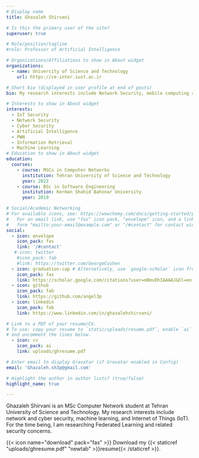 ```yaml
---
# Display name
title: Ghazaleh Shirvani

# Is this the primary user of the site?
superuser: true

# Role/position/tagline
#role: Professor of Artificial Intelligence

# Organizations/Affiliations to show in About widget
organizations:
  - name: Univercity of Science and Technology
    url: https://ce-inter.iust.ac.ir

# Short bio (displayed in user profile at end of posts)
bio: My research interests include Network Security, mobile computing and programmable matter.

# Interests to show in About widget
interests:
  - IoT Security
  - Network Security
  - Cyber Security
  - Artificial Intelligence
  - PWN
  - Information Retrieval
  - Machine Learning
# Education to show in About widget
education:
  courses:
    - course: MSCs in Computer Networks
      institution: Tehran University of Science and Technology
      year: 2022
    - course: BSc in Software Engineering
      institution: Kerman Shahid Bahonar University
      year: 2019

# Social/Academic Networking
# For available icons, see: https://wowchemy.com/docs/getting-started/page-builder/#icons
#   For an email link, use "fas" icon pack, "envelope" icon, and a link in the
#   form "mailto:your-email@example.com" or "/#contact" for contact widget.
social:
  - icon: envelope
    icon_pack: fas
    link: '/#contact'
   #-icon: twitter
    #icon_pack: fab
    #link: https://twitter.com/GeorgeCushen
  - icon: graduation-cap # Alternatively, use `google-scholar` icon from `ai` icon pack
    icon_pack: fas
    link: https://scholar.google.com/citations?user=mBmvDhIAAAAJ&hl=en
  - icon: github
    icon_pack: fab
    link: https://github.com/angel3p
  - icon: linkedin
    icon_pack: fab
    link: https://www.linkedin.com/in/ghazalehshirvani/

# Link to a PDF of your resume/CV.
# To use: copy your resume to `static/uploads/resume.pdf`, enable `ai` icons in `params.toml`,
# and uncomment the lines below.
  - icon: cv
    icon_pack: ai
    link: uploads/ghresume.pdf

# Enter email to display Gravatar (if Gravatar enabled in Config)
email: 'Ghazaleh.sh3p@gmail.com'

# Highlight the author in author lists? (true/false)
highlight_name: true

---
```


Ghazaleh Shirvani is an MSc Computer Network student at Tehran University of Science and Technology. My research interests include network and cyber security, machine learning, and Internet of Things (IoT).
For the time being, I am researching Federated Learning and related security concerns.

{{< icon name="download" pack="fas" >}} Download my {{< staticref "uploads/ghresume.pdf" "newtab" >}}resume{{< /staticref >}}.
